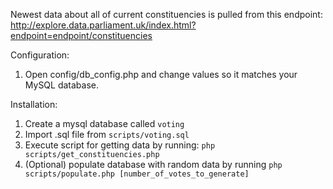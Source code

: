 Newest data about all of current constituencies is pulled from this endpoint: http://explore.data.parliament.uk/index.html?endpoint=endpoint/constituencies

Configuration:
1. Open config/db_config.php and change values so it matches your MySQL database.

Installation:
1. Create a mysql database called `voting`
2. Import .sql file from `scripts/voting.sql`
3. Execute script for getting data by running: `php scripts/get_constituencies.php`
4. (Optional) populate database with random data by running `php scripts/populate.php [number_of_votes_to_generate]`

